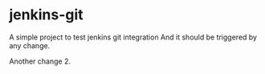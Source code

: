 # jenkins-git

A simple project to test jenkins git integration
And it should be triggered by any change. 

Another change 2.
